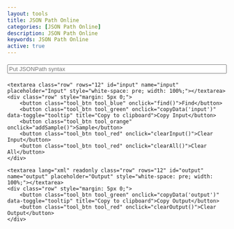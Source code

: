 ```yaml
---
layout: tools
title: JSON Path Online
categories: [JSON Path Online]
description: JSON Path Online
keywords: JSON Path Online
active: true
---
```


<div style="font-family: monospace;">
    <input class="row" id="syntax" type="text" placeholder="Put JSONPath syntax" style="white-space: pre; width: 100%; margin: 5px 0;">
    
    <textarea class="row" rows="12" id="input" name="input" placeholder="Input" style="white-space: pre; width: 100%;"></textarea>
    <div class="row" style="margin: 5px 0;">
        <button class="tool_btn tool_blue" onclick="find()">Find</button>
        <button class="tool_btn tool_green" onclick="copyData('input')" data-toggle="tooltip" title="Copy to clipboard">Copy Input</button>
        <button class="tool_btn tool_orange" onclick="addSample()">Sample</button>
        <button class="tool_btn tool_red" onclick="clearInput()">Clear Input</button>
        <button class="tool_btn tool_red" onclick="clearAll()">Clear All</button>
    </div>
    
    <textarea lang="xml" readonly class="row" rows="12" id="output" name="output" placeholder="Output" style="white-space: pre; width: 100%;"></textarea>
    <div class="row" style="margin: 5px 0;">
        <button class="tool_btn tool_green" onclick="copyData('output')" data-toggle="tooltip" title="Copy to clipboard">Copy Output</button>
        <button class="tool_btn tool_red" onclick="clearOutput()">Clear Output</button>
    </div>
</div>
